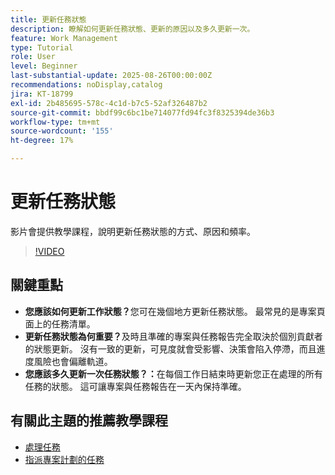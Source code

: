 ```yaml
---
title: 更新任務狀態
description: 瞭解如何更新任務狀態、更新的原因以及多久更新一次。
feature: Work Management
type: Tutorial
role: User
level: Beginner
last-substantial-update: 2025-08-26T00:00:00Z
recommendations: noDisplay,catalog
jira: KT-18799
exl-id: 2b485695-578c-4c1d-b7c5-52af326487b2
source-git-commit: bbdf99c6bc1be714077fd94fc3f8325394de36b3
workflow-type: tm+mt
source-wordcount: '155'
ht-degree: 17%

---
```


# 更新任務狀態

影片會提供教學課程，說明更新任務狀態的方式、原因和頻率。

>[!VIDEO](https://video.tv.adobe.com/v/3471167/?quality=12&learn=on&enablevpops=1)

## 關鍵重點

* **您應該如何更新工作狀態？**&#x200B;您可在幾個地方更新任務狀態。 最常見的是專案頁面上的任務清單。
* **更新任務狀態為何重要？**&#x200B;及時且準確的專案與任務報告完全取決於個別貢獻者的狀態更新。 沒有一致的更新，可見度就會受影響、決策會陷入停滯，而且進度風險也會偏離軌道。
* **您應該多久更新一次任務狀態？：**&#x200B;在每個工作日結束時更新您正在處理的所有任務的狀態。 這可讓專案與任務報告在一天內保持準確。


## 有關此主題的推薦教學課程

* [處理任務](/help/manage-work/tasks/work-with-tasks.md)
* [指派專案計劃的任務](/help/manage-work/tasks/assign-tasks-from-the-project-plan.md)
